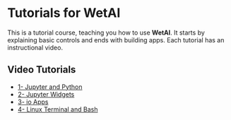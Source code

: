 # Tutorials for WetAI

This is a tutorial course, teaching you how to use **WetAI**. It starts by explaining basic controls and ends with building apps. Each tutorial has an instructional video.

## Video Tutorials
* [1- Jupyter and Python](https://www.youtube.com/watch?v=6g2K5VTD2yM)
* [2- Jupyter Widgets](https://youtu.be/abXuRM0QVD0)
* [3- io Apps](https://youtu.be/-ZbrxnD-cJY)
* [4- Linux Terminal and Bash](https://youtu.be/9juoLFXdTCo)
